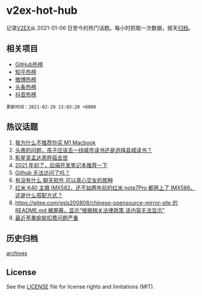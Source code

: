 # v2ex-hot-hub

 记录[V2EX](https://www.v2ex.com/)从 2021-01-06 日至今的热门话题。每小时抓取一次数据，按天[归档](archives)。
 
 ## 相关项目

- [GitHub热榜](https://github.com/snaildev/github-hot-hub)
- [知乎热榜](https://github.com/snaildev/zhihu-hot-hub)
- [微博热榜](https://github.com/snaildev/weibo-hot-hub)
- [头条热榜](https://github.com/snaildev/toutiao-hot-hub)
- [抖音热榜](https://github.com/snaildev/douyin-hot-hub)


 `更新时间：2021-02-28 13:03:20 +0800`

## 热议话题

1. [我为什么不推荐你买 M1 Macbook](https://www.v2ex.com/t/756744)
1. [头疼的问题，孩子应该去一线城市读书还是选择县城读书？](https://www.v2ex.com/t/756752)
1. [影星吴孟达患肝癌去世](https://www.v2ex.com/t/756771)
1. [2021 年初了，后端开发笔记本推荐一下](https://www.v2ex.com/t/756823)
1. [Github 无法访问了吗？](https://www.v2ex.com/t/756873)
1. [有没有什么 聊天软件 可以真心交友的那种](https://www.v2ex.com/t/756754)
1. [红米 K40 主摄 IMX582，还不如两年前的红米 note7Pro 都用上了 IMX586，这是什么搭配方式？](https://www.v2ex.com/t/756844)
1. [https://gitee.com/gsls200808/chinese-opensource-mirror-site 的 README.md 被屏蔽，显示“根据相关法律政策,该内容无法显示”](https://www.v2ex.com/t/756791)
1. [最近苹果偷偷扣费问题严重](https://www.v2ex.com/t/756860)

## 历史归档

[archives](archives)

## License

See the [LICENSE](LICENSE) file for license rights and limitations (MIT).
